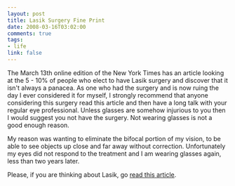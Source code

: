 ```yaml
--- 
layout: post
title: Lasik Surgery Fine Print
date: 2008-03-16T03:02:00
comments: true
tags:
- life
link: false
---
```

The March 13th online edition of the New York Times has an article looking at the 5 - 10% of people who elect to have Lasik surgery and discover that it isn't always a panacea.  As one who had the surgery and is now ruing the day I ever considered it for myself, I strongly recommend that anyone considering this surgery read this article and then have a long talk with your regular eye professional.  Unless glasses are somehow injurious to you then I would suggest you not have the surgery.  Not wearing glasses is not a good enough reason.

My reason was wanting to eliminate the bifocal portion of my vision, to be able to see objects up close and far away without correction.  Unfortunately my eyes did not respond to the treatment and I am wearing glasses again, less than two years later.

Please, if you are thinking about Lasik, go <a href="http://www.nytimes.com/2008/03/13/fashion/13SKIN.html?pagewanted=1&amp;ei=5070&amp;en=4656a9e8333fdb16&amp;ex=1206072000&amp;emc=eta1" title="Lasik Surgery: When the Fine Print Applies to You">read this article</a>.
